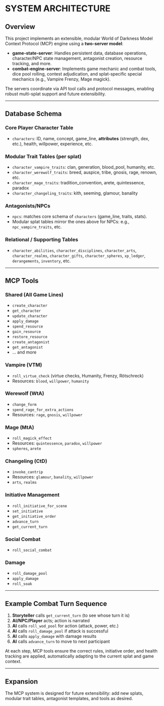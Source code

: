# SYSTEM ARCHITECTURE

## Overview

This project implements an extensible, modular World of Darkness Model Context Protocol (MCP) engine using a **two-server model**:

- **game-state-server**: Handles persistent data, database operations, character/NPC state management, antagonist creation, resource tracking, and more.
- **combat-engine-server**: Implements game mechanic and combat tools, dice pool rolling, contest adjudication, and splat-specific special mechanics (e.g., Vampire Frenzy, Mage magick).

The servers coordinate via API tool calls and protocol messages, enabling robust multi-splat support and future extensibility.

---

## Database Schema

### Core Player Character Table
- `characters`: ID, name, concept, game_line, **attributes** (strength, dex, etc.), health, willpower, experience, etc.

### Modular Trait Tables (per splat)
- `character_vampire_traits`: clan, generation, blood_pool, humanity, etc.
- `character_werewolf_traits`: breed, auspice, tribe, gnosis, rage, renown, etc.
- `character_mage_traits`: tradition_convention, arete, quintessence, paradox
- `character_changeling_traits`: kith, seeming, glamour, banality

### Antagonists/NPCs
- `npcs`: matches core schema of `characters` (game_line, traits, stats).
- Modular splat tables mirror the ones above for NPCs: e.g., `npc_vampire_traits`, etc.

### Relational / Supporting Tables
- `character_abilities`, `character_disciplines`, `character_arts`, `character_realms`, `character_gifts`, `character_spheres`, `xp_ledger`, `derangements`, `inventory`, etc.

---

## MCP Tools

### Shared (All Game Lines)
- `create_character`
- `get_character`
- `update_character`
- `apply_damage`
- `spend_resource`
- `gain_resource`
- `restore_resource`
- `create_antagonist`
- `get_antagonist`
- ... and more

### Vampire (VTM)
- `roll_virtue_check` (virtue checks, Humanity, Frenzy, Rötschreck)
- Resources: `blood`, `willpower`, `humanity`

### Werewolf (WtA)
- `change_form`
- `spend_rage_for_extra_actions`
- Resources: `rage`, `gnosis`, `willpower`

### Mage (MtA)
- `roll_magick_effect`
- Resources: `quintessence`, `paradox`, `willpower`
- `spheres`, `arete`

### Changeling (CtD)
- `invoke_cantrip`
- Resources: `glamour`, `banality`, `willpower`
- `arts`, `realms`

### Initiative Management
- `roll_initiative_for_scene`
- `set_initiative`
- `get_initiative_order`
- `advance_turn`
- `get_current_turn`

### Social Combat
- `roll_social_combat`

### Damage
- `roll_damage_pool`
- `apply_damage`
- `roll_soak`

---

## Example Combat Turn Sequence

1. **Storyteller** calls `get_current_turn` (to see whose turn it is)
2. **AI/NPC/Player** acts; action is narrated
3. **AI** calls `roll_wod_pool` for action (attack, power, etc.)
4. **AI** calls `roll_damage_pool` if attack is successful
5. **AI** calls `apply_damage` with damage results
6. **AI** calls `advance_turn` to move to next participant

At each step, MCP tools ensure the correct rules, initiative order, and health tracking are applied, automatically adapting to the current splat and game context.

---

## Expansion

The MCP system is designed for future extensibility: add new splats, modular trait tables, antagonist templates, and tools as desired.